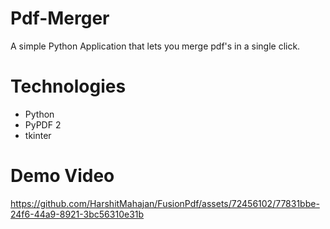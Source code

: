 # Pdf-Merger
A simple Python Application that lets you merge pdf's in a single click. 

# Technologies 
- Python 
- PyPDF 2 
- tkinter
  
# Demo Video
https://github.com/HarshitMahajan/FusionPdf/assets/72456102/77831bbe-24f6-44a9-8921-3bc56310e31b




